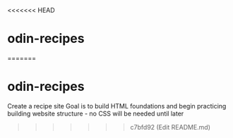 <<<<<<< HEAD
# odin-recipes
=======
# odin-recipes
Create a recipe site 
Goal is to build HTML foundations and begin practicing building website structure - no CSS will be needed until later
>>>>>>> c7bfd92 (Edit README.md)
